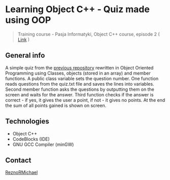 # Learning Object C++ - Quiz made using OOP
> Training course - Pasja Informatyki, Object C++ course, episode 2 ( [Link](https://www.youtube.com/watch?v=w2BQUXf91ZA) )

## General info
A simple quiz from the [previous repository](https://github.com/ReznoRMichael/cpp-course-pasja-informatyki-episode7-fstream-quiz) rewritten in Object Oriented Programming using Classes, objects (stored in an array) and member functions. A public class variable sets the question number. One function reads questions from the quiz.txt file and saves the lines into variables. Second member function asks the questions by outputting them on the screen and waits for the answer. Third function checks if the answer is correct - if yes, it gives the user a point, if not - it gives no points. At the end the sum of all points gained is shown on screen.

## Technologies
* Object C++
* CodeBlocks (IDE)
* GNU GCC Compiler (minGW)

## Contact
[ReznoRMichael](https://github.com/ReznoRMichael)